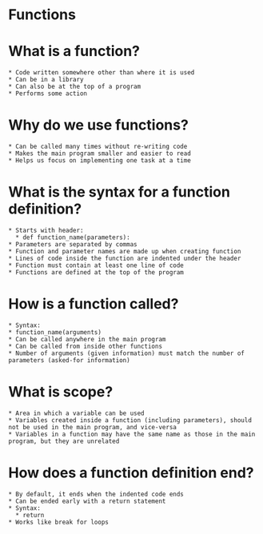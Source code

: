 # Functions
  # What is a function?
    * Code written somewhere other than where it is used
    * Can be in a library
    * Can also be at the top of a program
    * Performs some action
  # Why do we use functions?
    * Can be called many times without re-writing code
    * Makes the main program smaller and easier to read
    * Helps us focus on implementing one task at a time
  # What is the syntax for a function definition?
    * Starts with header:
      * def function_name(parameters):
    * Parameters are separated by commas
    * Function and parameter names are made up when creating function
    * Lines of code inside the function are indented under the header
    * Function must contain at least one line of code
    * Functions are defined at the top of the program
  # How is a function called?
    * Syntax:
    * function_name(arguments)
    * Can be called anywhere in the main program
    * Can be called from inside other functions
    * Number of arguments (given information) must match the number of parameters (asked-for information)
  # What is scope?
    * Area in which a variable can be used
    * Variables created inside a function (including parameters), should not be used in the main program, and vice-versa
    * Variables in a function may have the same name as those in the main program, but they are unrelated
  # How does a function definition end?
    * By default, it ends when the indented code ends
    * Can be ended early with a return statement
    * Syntax:
      * return
    * Works like break for loops
